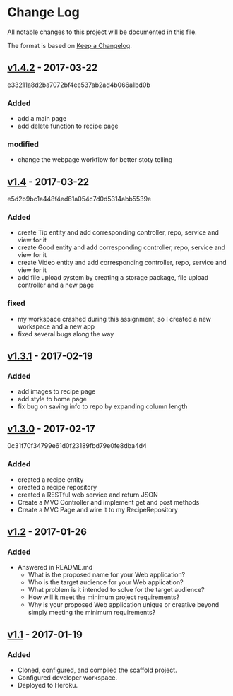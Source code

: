 # Change Log
All notable changes to this project will be documented in this file.

The format is based on [Keep a Changelog](http://keepachangelog.com/).

## [v1.4.2] - 2017-03-22
e33211a8d2ba7072bf4ee537ab2ad4b066a1bd0b
### Added
- add a main page
- add delete function to recipe page
### modified
- change the webpage workflow for better stoty telling

## [v1.4] - 2017-03-22
e5d2b9bc1a448f4ed61a054c7d0d5314abb5539e
### Added
- create Tip entity and add corresponding controller, repo, service and view for it
- create Good entity and add corresponding controller, repo, service and view for it
- create Video entity and add corresponding controller, repo, service and view for it
- add file upload system by creating a storage package, file upload controller and a new page
### fixed
- my workspace crashed during this assignment, so I created a new workspace and a new app
- fixed several bugs along the way

## [v1.3.1] - 2017-02-19
### Added
- add images to recipe page
- add style to home page
- fix bug on saving info to repo by expanding column length


## [v1.3.0] - 2017-02-17
0c31f70f34799e61d0f23189fbd79e0fe8dba4d4
### Added
- created a recipe entity
- created a recipe repository
- created a RESTful web service and return JSON
- Create a MVC Controller and implement get and post methods
- Create a MVC Page and wire it to my RecipeRepository


## [v1.2] - 2017-01-26
### Added
- Answered in README.md
    - What is the proposed name for your Web application?
    - Who is the target audience for your Web application?
    - What problem is it intended to solve for the target audience?
    - How will it meet the minimum project requirements?
    - Why is your proposed Web application unique or creative beyond simply meeting the minimum requirements?


## [v1.1] - 2017-01-19
### Added
- Cloned, configured, and compiled the scaffold project.
- Configured developer workspace.
- Deployed to Heroku.

[v1.4.2]: https://github.com/infsci2560sp17/full-stack-web-XinyiShu/compare/v1.4...v1.4.2
[v1.4]: https://github.com/infsci2560sp17/full-stack-web-XinyiShu/compare/v1.3.1...v1.4
[v1.3.1]: https://github.com/infsci2560sp17/full-stack-web-XinyiShu/compare/v1.3.0...v1.3.1
[v1.3.0]: https://github.com/infsci2560sp17/full-stack-web-XinyiShu/compare/v1.2...v1.3.0
[v1.2]: https://github.com/infsci2560sp17/full-stack-web-XinyiShu/compare/v1.1...v1.2
[v1.1]: https://github.com/infsci2560sp17/full-stack-web-XinyiShu/compare/...v1.1
